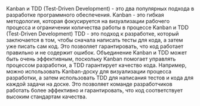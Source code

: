 Kanban и TDD (Test-Driven Development) - это два популярных подхода в разработке программного обеспечения. Kanban - это гибкая методология, которая фокусируется на визуализации рабочего процесса и ограничении количества работы в процессе Kanban и TDD (Test-Driven Development) TDD - это подход к разработке, который заключается в том, чтобы сначала написать тесты для кода, а затем уже писать сам код. Это позволяет гарантировать, что код работает правильно и не содержит ошибок. Объединение Kanban и TDD может быть очень эффективным, поскольку Kanban помогает управлять процессом разработки, а TDD гарантирует качество кода. Например, можно использовать Kanban-доску для визуализации процесса разработки, а затем использовать TDD для написания тестов и кода для каждой задачи на доске. Это позволяет команде разработчиков работать более эффективно и гарантировать, что код соответствует высоким стандартам качества.
